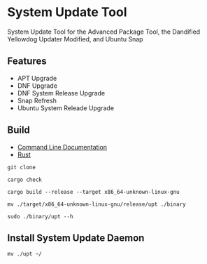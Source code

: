 [CLIDoc]: https://github.com/HyaenaTechnologies/tools-utilities/blob/main/upt/documentation/upt.md
[Rust Language]: https://rust-lang.org

# System Update Tool

System Update Tool for the Advanced Package Tool, the Dandified Yellowdog Updater Modified, and Ubuntu Snap

## Features

- APT Upgrade
- DNF Upgrade
- DNF System Release Upgrade
- Snap Refresh
- Ubuntu System Releade Upgrade

## Build

- [Command Line Documentation][CLIDoc]
- [Rust][Rust Language]

```shell
git clone

cargo check

cargo build --release --target x86_64-unknown-linux-gnu

mv ./target/x86_64-unknown-linux-gnu/release/upt ./binary

sudo ./binary/upt --h
```

## Install System Update Daemon

```shell
mv ./upt ~/
```

